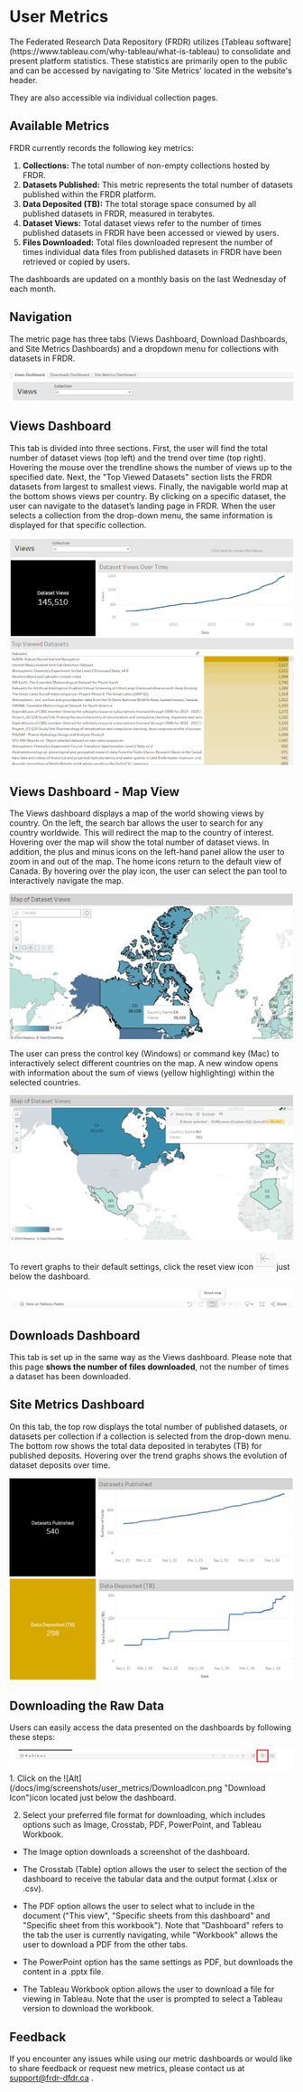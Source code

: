 ﻿<h1>User Metrics</h1>
The Federated Research Data Repository (FRDR) utilizes [Tableau software](https://www.tableau.com/why-tableau/what-is-tableau) to consolidate and present platform statistics. These statistics are primarily open to the public and can be accessed by navigating to 'Site Metrics' located in the website's header. 

 They are also accessible via individual collection pages.


## Available Metrics

FRDR currently records the following key metrics:

1. **Collections:** The total number of non-empty collections hosted by FRDR.
2. **Datasets Published:** This metric represents the total number of datasets published within the FRDR platform.
3. **Data Deposited (TB):** The total storage space consumed by all published datasets in FRDR, measured in terabytes.
4. **Dataset Views:** Total dataset views refer to the number of times published datasets in FRDR have been accessed or viewed by users.
5. **Files Downloaded:** Total files downloaded represent the number of times individual data files from published datasets in FRDR have been retrieved or copied by users.
   
The dashboards are updated on a monthly basis on the last Wednesday of each month.

## Navigation

The metric page has three tabs (Views Dashboard, Download Dashboards, and Site Metrics Dashboards) and a dropdown menu for collections with datasets in FRDR.

<a href="/docs/img/screenshots/user_metrics/metrics_nav_tab.png" class="screenshot-lightbox">
<img src="/docs/img/screenshots/user_metrics/metrics_nav_tab.png" alt="Screenshot showing the top navigation tab." class="screenshot"/>
</a>



## Views Dashboard

This tab is divided into three sections. First, the user will find the total number of dataset views (top left) and the 
trend over time (top right). Hovering the mouse over the trendline shows the number of views up to the specified date. 
Next, the "Top Viewed Datasets" section lists the FRDR datasets from largest to smallest views. Finally, the navigable 
world map at the bottom shows views per country.  By clicking on a specific dataset, the user can navigate to the 
dataset’s landing page in FRDR. When the user selects a collection from the drop-down menu, the same information is 
displayed for that specific collection.

<a href="/docs/img/screenshots/user_metrics/metrics_view_tab_1.png" class="screenshot-lightbox">
<img src="/docs/img/screenshots/user_metrics/metrics_view_tab_1.png" alt="Screenshot showing the views tab." class="screenshot"/>
</a>


## Views Dashboard - Map View

The Views dashboard displays a map of the world showing views by country.  On the left, the search bar allows the user 
to search for any country worldwide. This will redirect the map to the country of interest. Hovering over the map will 
show the total number of dataset views. In addition, the plus and minus icons on the left-hand panel allow the user to 
zoom in and out of the map. The home icons return to the default view of Canada. By hovering over the play icon, the 
user can select the pan tool to interactively navigate the map.  

<a href="/docs/img/screenshots/user_metrics/metrics_map_view.png" class="screenshot-lightbox">
<img src="/docs/img/screenshots/user_metrics/metrics_map_view.png" alt="Screenshot showing the view map." class="screenshot"/>
</a>


The user can press the control key (Windows) or command key (Mac) to interactively select different countries on the 
map. A new window opens with information about the sum of views (yellow highlighting) within the selected countries. 

<a href="/docs/img/screenshots/user_metrics/metrics_map_view_2.png" class="screenshot-lightbox">
<img src="/docs/img/screenshots/user_metrics/metrics_map_view_2.png" alt="Screenshot showing the view map." class="screenshot"/>
</a>

To revert graphs to their default settings, click the reset view icon ![Alt](/docs/img/screenshots/user_metrics/RevertIcon.png "Revert Icon") just below the dashboard.

<a href="/docs/img/screenshots/user_metrics/metrics_reset_map_button.png" class="screenshot-lightbox">
<img src="/docs/img/screenshots/user_metrics/metrics_reset_map_button.png" alt="Screenshot showing the reset map button." class="screenshot"/>
</a>

## Downloads Dashboard
This tab is set up in the same way as the Views dashboard. Please note that this page **shows the number of files 
downloaded**, not the number of times a dataset has been downloaded.  

## Site Metrics Dashboard
On this tab, the top row displays the total number of published datasets, or datasets per collection if a collection is 
selected from the drop-down menu. The bottom row shows the total data deposited in terabytes (TB) for published deposits.
Hovering over the trend graphs shows the evolution of dataset deposits over time.

<a href="/docs/img/screenshots/user_metrics/metrics_site_usage_tab.png" class="screenshot-lightbox">
<img src="/docs/img/screenshots/user_metrics/metrics_site_usage_tab.png" alt="Screenshot showing the Site Usage Tab." class="screenshot"/>
</a>


## Downloading the Raw Data
Users can easily access the data presented on the dashboards by following these steps:

<a href="/docs/img/screenshots/user_metrics/MenuBar.png" class="screenshot-lightbox">
<img src="/docs/img/screenshots/user_metrics/MenuBar.png" alt="Screenshot showing where to find the download icon." class="screenshot"/>
</a>
1. Click on the  ![Alt](/docs/img/screenshots/user_metrics/DownloadIcon.png "Download Icon")icon located just below the dashboard.

2. Select your preferred file format for downloading, which includes options such as Image, Crosstab, PDF, PowerPoint, and Tableau Workbook.
    
* The Image option downloads a screenshot of the dashboard. 

* The Crosstab (Table) option allows the user to select the section of the dashboard to receive the tabular data and the output format (.xlsx or .csv). 

* The PDF option allows the user to select what to include in the document ("This view", "Specific sheets from this dashboard" and "Specific sheet from this workbook"). Note that "Dashboard" refers to the tab the user is currently navigating, while "Workbook" allows the user to download a PDF from the other tabs.

* The PowerPoint option has the same settings as PDF, but downloads the content in a .pptx file.

* The Tableau Workbook option allows the user to download a file for viewing in Tableau. Note that the user is prompted to select a Tableau version to download the workbook.

## Feedback
If you encounter any issues while using our metric dashboards or would like to share feedback or request new metrics, 
please contact us at [support@frdr-dfdr.ca](mailto:support@frdr-dfdr.ca) .

